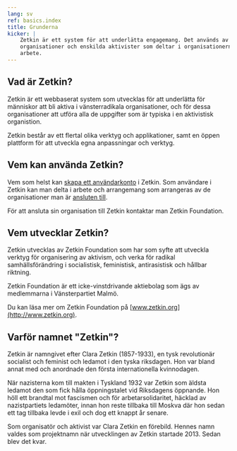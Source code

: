 ```yaml
---
lang: sv
ref: basics.index
title: Grunderna
kicker: |
    Zetkin är ett system för att underlätta engagemang. Det används av
    organisationer och enskilda aktivister som deltar i organisationernas
    arbete.
---
```


## Vad är Zetkin?
Zetkin är ett webbaserat system som utvecklas för att underlätta för
människor att bli aktiva i vänsterradikala organisationer, och för dessa
organisationer att utföra alla de uppgifter som är typiska i en aktivistisk
organistion.

Zetkin består av ett flertal olika verktyg och applikationer, samt en öppen
plattform för att utveckla egna anpassningar och verktyg.

## Vem kan använda Zetkin?
Vem som helst kan [skapa ett användarkonto](./anvandarkontot) i Zetkin.
Som användare i Zetkin kan man delta i arbete och arrangemang som arrangeras
av de organisationer man är [ansluten till](./organisationer).

För att ansluta sin organisation till Zetkin kontaktar man Zetkin Foundation.

## Vem utvecklar Zetkin?
Zetkin utvecklas av Zetkin Foundation som har som syfte att utveckla verktyg
för organisering av aktivism, och verka för radikal samhällsförändring i
socialistisk, feministisk, antirasistisk och hållbar riktning.

Zetkin Foundation är ett icke-vinstdrivande aktiebolag som ägs av medlemmarna
i Vänsterpartiet Malmö.

Du kan läsa mer om Zetkin Foundation på [www.zetkin.org](http://www.zetkin.org).

## Varför namnet "Zetkin"?
Zetkin är namngivet efter Clara Zetkin (1857-1933), en tysk revolutionär
socialist och feminist och ledamot i den tyska riksdagen. Hon var bland annat
med och anordnade den första internationella kvinnodagen.

När nazisterna kom till makten i Tyskland 1932 var Zetkin som äldsta ledamot
den som fick hålla öppningstalet vid Riksdagens öppnande. Hon höll ett
brandtal mot fascismen och för arbetarsolidaritet, häcklad av nazistpartiets
ledamöter, innan hon reste tillbaka till Moskva där hon sedan ett tag
tillbaka levde i exil och dog ett knappt år senare.

Som organisatör och aktivist var Clara Zetkin en förebild. Hennes namn valdes
som projektnamn när utvecklingen av Zetkin startade 2013. Sedan blev det kvar.
